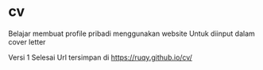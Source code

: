 # cv

Belajar membuat profile pribadi menggunakan website 
Untuk diinput dalam cover letter

Versi 1 Selesai
Url tersimpan di https://ruqy.github.io/cv/
